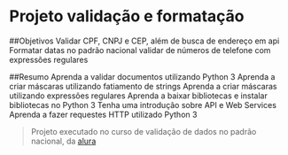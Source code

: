 # Projeto validação e formatação

##Objetivos
Validar CPF, CNPJ e CEP, além de busca de endereço em api
Formatar datas no padrão nacional
validar de números de telefone com expressões regulares 

##Resumo
Aprenda a validar documentos utilizando Python 3
Aprenda a criar máscaras utilizando fatiamento de strings
Aprenda a criar máscaras utilizando expressões regulares
Aprenda a baixar bibliotecas e instalar bibliotecas no Python 3
Tenha uma introdução sobre API e Web Services
Aprenda a fazer requestes HTTP utilizado Python 3

> Projeto executado no curso de validação de dados no padrão nacional, da [alura](https://cursos.alura.com.br/course/python-validacao-dados/)
